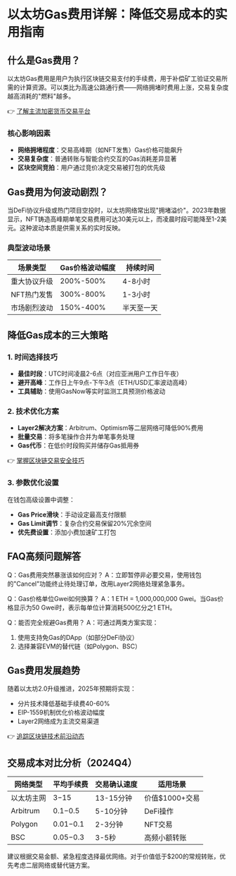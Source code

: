 # 以太坊Gas费用详解：降低交易成本的实用指南

## 什么是Gas费用？
以太坊Gas费用是用户为执行区块链交易支付的手续费，用于补偿矿工验证交易所需的计算资源。可以类比为高速公路通行费——网络拥堵时费用上涨，交易复杂度越高消耗的"燃料"越多。

👉 [了解主流加密货币交易平台](https://bit.ly/okx_welcome)

### 核心影响因素
- **网络拥堵程度**：交易高峰期（如NFT发售）Gas价格可能飙升
- **交易复杂度**：普通转账与智能合约交互的Gas消耗差异显著
- **区块空间竞拍**：用户通过竞价决定交易被打包的优先级

## Gas费用为何波动剧烈？
当DeFi协议升级或热门项目空投时，以太坊网络常出现"拥堵溢价"。2023年数据显示，NFT铸造高峰期单笔交易费用可达30美元以上，而凌晨时段可能降至1-2美元。这种波动本质是供需关系的实时反映。

### 典型波动场景
| 场景类型 | Gas价格波动幅度 | 持续时间 |
|---------|----------------|----------|
| 重大协议升级 | 200%-500% | 4-8小时 |
| NFT热门发售 | 300%-800% | 1-3小时 |
| 市场剧烈波动 | 150%-400% | 半天至一天 |

## 降低Gas成本的三大策略

### 1. 时间选择技巧
- **最佳时段**：UTC时间凌晨2-6点（对应亚洲用户工作日午夜）
- **避开高峰**：工作日上午9点-下午3点（ETH/USD汇率波动高峰）
- **工具辅助**：使用GasNow等实时监测工具预测价格波动

### 2. 技术优化方案
- **Layer2解决方案**：Arbitrum、Optimism等二层网络可降低90%费用
- **批量交易**：将多笔操作合并为单笔事务处理
- **Gas代币**：在低价时段购买并储存Gas抵用券

👉 [掌握区块链交易安全技巧](https://bit.ly/okx_welcome)

### 3. 参数优化设置
在钱包高级设置中调整：
- **Gas Price滑块**：手动设定最高支付限额
- **Gas Limit调节**：复杂合约交易保留20%冗余空间
- **优先费设置**：添加小费加速矿工打包

## FAQ高频问题解答

Q：Gas费用突然暴涨该如何应对？
A：立即暂停非必要交易，使用钱包的"Cancel"功能终止待处理订单，改用Layer2网络处理紧急事务。

Q：Gas价格单位Gwei如何换算？
A：1 ETH = 1,000,000,000 Gwei。当Gas价格显示为50 Gwei时，表示每单位计算消耗500亿分之1 ETH。

Q：能否完全规避Gas费用？
A：可通过两类方案实现：
1. 使用支持免Gas的DApp（如部分DeFi协议）
2. 选择兼容EVM的替代链（如Polygon、BSC）

## Gas费用发展趋势

随着以太坊2.0升级推进，2025年预期将实现：
- 分片技术降低基础手续费40-60%
- EIP-1559机制优化价格波动幅度
- Layer2网络成为主流交易渠道

👉 [追踪区块链技术前沿动态](https://bit.ly/okx_welcome)

## 交易成本对比分析（2024Q4）
| 网络类型 | 平均手续费 | 交易确认速度 | 适用场景 |
|---------|------------|--------------|----------|
| 以太坊主网 | $3-$15 | 13-15分钟 | 价值$1000+交易 |
| Arbitrum | $0.1-$0.5 | 5-10分钟 | DeFi操作 |
| Polygon | $0.01-$0.1 | 2-3分钟 | NFT交易 |
| BSC | $0.05-$0.3 | 3-5秒 | 高频小额转账 |

建议根据交易金额、紧急程度选择最优网络。对于价值低于$200的常规转账，优先考虑二层网络或替代链方案。